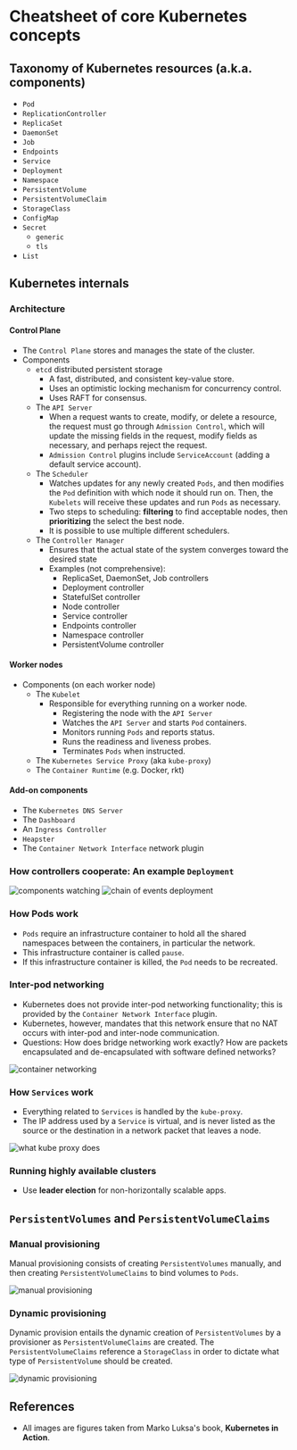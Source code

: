 # Cheatsheet of core Kubernetes concepts

## Taxonomy of Kubernetes resources (a.k.a. components)
* `Pod`
* `ReplicationController`
* `ReplicaSet`
* `DaemonSet`
* `Job`
* `Endpoints`
* `Service`
* `Deployment`
* `Namespace`
* `PersistentVolume`
* `PersistentVolumeClaim`
* `StorageClass`
* `ConfigMap`
* `Secret`
  * `generic`
  * `tls`
* `List`

## Kubernetes internals

### Architecture

#### Control Plane
- The `Control Plane` stores and manages the state of the cluster.
- Components
  - `etcd` distributed persistent storage
    - A fast, distributed, and consistent key-value store.
    - Uses an optimistic locking mechanism for concurrency control.
    - Uses RAFT for consensus.
  - The `API Server`
    - When a request wants to create, modify, or delete a resource, the
      request must go through `Admission Control`, which will update the
      missing fields in the request, modify fields as necessary, and
      perhaps reject the request.
    - `Admission Control` plugins include `ServiceAccount` (adding a default
      service account).
  - The `Scheduler`
    - Watches updates for any newly created `Pods`, and then modifies the `Pod`
      definition with which node it should run on. Then, the `Kubelets` will
      receive these updates and run `Pods` as necessary.
    - Two steps to scheduling: **filtering** to find acceptable nodes, then
      **prioritizing** the select the best node.
    - It is possible to use multiple different schedulers.
  - The `Controller Manager`
    - Ensures that the actual state of the system converges toward the desired
      state
    - Examples (not comprehensive):
      - ReplicaSet, DaemonSet, Job controllers
      - Deployment controller
      - StatefulSet controller
      - Node controller
      - Service controller
      - Endpoints controller
      - Namespace controller
      - PersistentVolume controller

#### Worker nodes
- Components (on each worker node)
  - The `Kubelet`
    - Responsible for everything running on a worker node.
      - Registering the node with the `API Server`
      - Watches the `API Server` and starts `Pod` containers.
      - Monitors running `Pods` and reports status.
      - Runs the readiness and liveness probes.
      - Terminates `Pods` when instructed.
  - The `Kubernetes Service Proxy` (aka `kube-proxy`)
  - The `Container Runtime` (e.g. Docker, rkt)

#### Add-on components
- The `Kubernetes DNS Server`
- The `Dashboard`
- An `Ingress Controller`
- `Heapster`
- The `Container Network Interface` network plugin

### How controllers cooperate: An example `Deployment`

![components watching](./kube-assets/components-watching.png)
![chain of events deployment](./kube-assets/chain-of-events-deployment.png)

### How Pods work
- `Pods` require an infrastructure container to hold all the shared namespaces
  between the containers, in particular the network.
- This infrastructure container is called `pause`.
- If this infrastructure container is killed, the `Pod` needs to be recreated.

### Inter-pod networking
- Kubernetes does not provide inter-pod networking functionality; this is
  provided by the `Container Network Interface` plugin.
- Kubernetes, however, mandates that this network ensure that no NAT occurs
  with inter-pod and inter-node communication.
- Questions: How does bridge networking work exactly? How are packets
  encapsulated and de-encapsulated with software defined networks?

![container networking](./kube-assets/container-networking.png)

### How `Services` work
- Everything related to `Services` is handled by the `kube-proxy`.
- The IP address used by a `Service` is virtual, and is never listed as the
  source or the destination in a network packet that leaves a node.

![what kube proxy does](./kube-assets/kube-proxy.png)

### Running highly available clusters
- Use **leader election** for non-horizontally scalable apps.

## `PersistentVolumes` and `PersistentVolumeClaims`

### Manual provisioning
Manual provisioning consists of creating `PersistentVolumes` manually, and then
creating `PersistentVolumeClaims` to bind volumes to `Pods`.

![manual provisioning](./kube-assets/pv-pvc.png)

### Dynamic provisioning
Dynamic provision entails the dynamic creation of `PersistentVolumes` by
a provisioner as `PersistentVolumeClaims` are created. The
`PersistentVolumeClaims` reference a `StorageClass` in order to dictate what
type of `PersistentVolume` should be created.

![dynamic provisioning](./kube-assets/pv-pvc-dp.png)

## References
* All images are figures taken from Marko Luksa's book, **Kubernetes
  in Action**.
